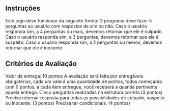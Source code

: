 ## Instruções
Este jogo deve funcionar da seguinte forma:
O programa deve fazer 5 perguntas ao usuário com respostas de sim ou não.
Caso o usuário responda sim, a 4 perguntas ou mais, devemos retornar que ele é culpado.
Caso o usuário responda sim, a 3 perguntas, devemos retornar que ele é suspeito.
Caso o usuário responda sim, a 2 perguntas ou menos, devemos retornar que ele é inocente.

## Critérios de Avaliação
Valor da entrega: 10 pontos
A avaliação será feita por entregáveis obrigatórios, cada um valerá uma quantidade de pontos, todos começarão com 0 pontos, a cada item entregue, você receberá a quantia pertinente aquela entrega.
Cinco perguntas realizadas na estrutura correta (3 pontos)
Precisa retornar resposta para todas as possibilidades de culpado, suspeito ou inocente. (3 pontos)
Precisa ter condicionais. (4 pontos)
